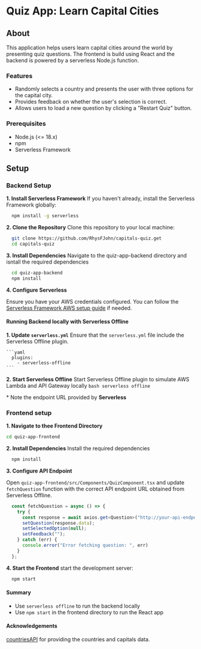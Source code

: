 # Quiz App: Learn Capital Cities

## About

This application helps users learn capital cities around the world by presenting quiz questions. The frontend is build using React and the backend is powered by a serverless Node.js function.

### Features

* Randomly selects a country and presents the user with three options for the capital city.
* Provides feedback on whether the user's selection is correct.
* Allows users to load a new question by clicking a "Restart Quiz" button.

### Prerequisites

* Node.js (<= 18.x)
* npm
* Serverless Framework

## Setup
### Backend Setup
  **1. Install Serverless Framework**
  If you haven't already, install the Serverless Framework globally:
```bash
  npm install -g serverless
```
  **2. Clone the Repository**
  Clone this repository to your local machine:
  ```bash
    git clone https://github.com/RhysFJohn/capitals-quiz.get
    cd capitals-quiz
  ```

  **3. Install Dependencies**
  Navigate to the quiz-app-backend directory and isntall the required dependencies
  ```bash
    cd quiz-app-backend
    npm install
  ```

  **4. Configure Serverless**

  Ensure you have your AWS credentials configured. You can follow the [Serverless Framework AWS setup guide]('https://www.serverless.com/framework/docs-getting-started') if needed.

#### Running Backend locally with Serverless Offline
  **1. Update `serverless.yml`**
    Ensure that the `serverless.yml` file include the Serverless Offline plugin.

    ```yaml
      plugins:
        - serverless-offline
    ```
  **2. Start Serverless Offline**
    Start Serverless Offline plugin to simulate AWS Lambda and API Gateway locally
    ```bash
      serverless offline
    ```

  \* Note the endpoint URL provided by **Serverless**

### Frontend setup
**1. Navigate to thee Frontend Directory**
  ```bash
  cd quiz-app-frontend
  ```

**2. Install Dependencies**
Install the required dependencies

```bash
  npm install
```

**3. Configure API Endpoint**

Open `quiz-app-frontend/src/Components/QuizComponent.tsx` and update `fetchQuestion` function with the correct API endpoint URL obtained from Serverless Offline.

```typescript
  const fetchQuestion = async () => {
    try {
      const response = await axios.get<Question>("http://your-api-endpoint/question");
      setQuestion(response.data);
      setSelectedOption(null);
      setFeedback("");
    } catch (err) {
      console.error("Error fetching question: ", err)
    }
  };
```

**4. Start the Frontend**
  start the development server:

  ```bash
    npm start
  ```

#### Summary
  - Use `serverless offline` to run the backend locally
  - Use `npm start` in the frontend directory to run the React app
#### Acknowledgements

[countriesAPI]('https://countriesnow.space/api/v0.1/countries/capital') for providing the countries and capitals data.
